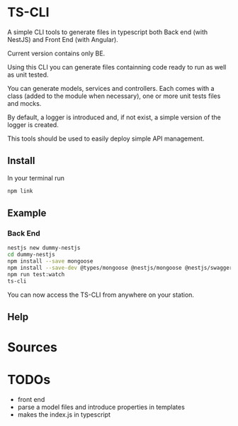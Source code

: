 
# TS-CLI

A simple CLI tools to generate files in typescript both Back end (with NestJS) and Front End (with Angular).

Current version contains only BE.

Using this CLI you can generate files containning code ready to run as well as unit tested.

You can generate models, services and controllers. Each comes with a class (added to the module when necessary), one or more unit tests files and mocks.

By default, a logger is introduced and, if not exist, a simple version of the logger is created.

This tools should be used to easily deploy simple API management.

## Install

In your terminal run

```bash
npm link
```

## Example

### Back End

```bash
nestjs new dummy-nestjs
cd dummy-nestjs
npm install --save mongoose
npm install --save-dev @types/mongoose @nestjs/mongoose @nestjs/swagger
npm run test:watch
ts-cli
```

You can now access the TS-CLI from anywhere on your station.

## Help

# Sources

# TODOs

- front end
- parse a model files and introduce properties in templates
- makes the index.js in typescript
